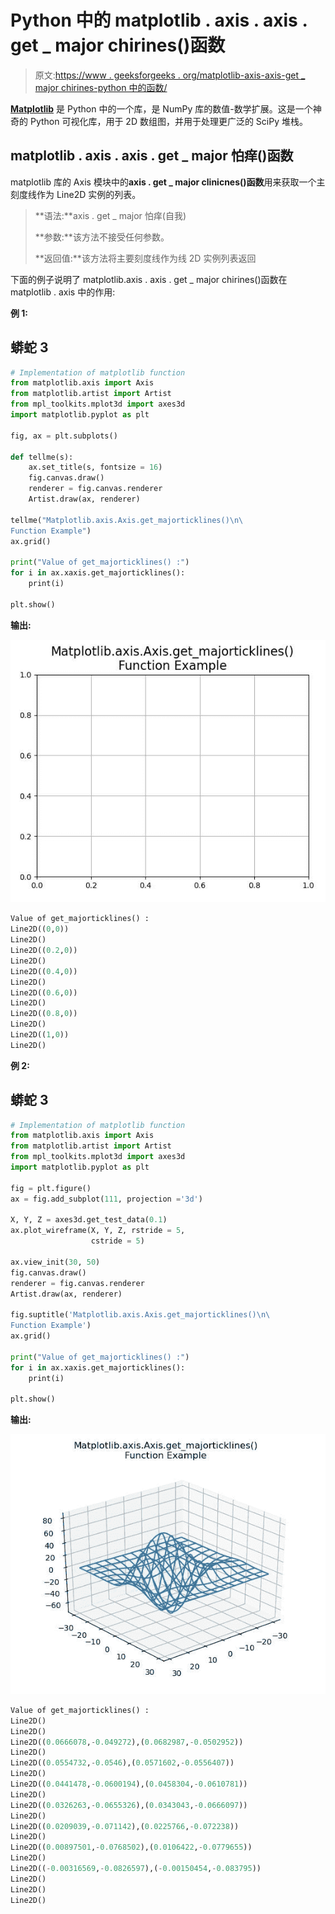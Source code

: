 # Python 中的 matplotlib . axis . axis . get _ major chirines()函数

> 原文:[https://www . geeksforgeeks . org/matplotlib-axis-axis-get _ major chirines-python 中的函数/](https://www.geeksforgeeks.org/matplotlib-axis-axis-get_majorticklines-function-in-python/)

[**Matplotlib**](https://www.geeksforgeeks.org/python-introduction-matplotlib/) 是 Python 中的一个库，是 NumPy 库的数值-数学扩展。这是一个神奇的 Python 可视化库，用于 2D 数组图，并用于处理更广泛的 SciPy 堆栈。

## matplotlib . axis . axis . get _ major 怕痒()函数

matplotlib 库的 Axis 模块中的**axis . get _ major clinicnes()函数**用来获取一个主刻度线作为 Line2D 实例的列表。

> **语法:**axis . get _ major 怕痒(自我)
> 
> **参数:**该方法不接受任何参数。
> 
> **返回值:**该方法将主要刻度线作为线 2D 实例列表返回

下面的例子说明了 matplotlib.axis . axis . get _ major chirines()函数在 matplotlib . axis 中的作用:

**例 1:**

## 蟒蛇 3

```py
# Implementation of matplotlib function 
from matplotlib.axis import Axis  
from matplotlib.artist import Artist 
from mpl_toolkits.mplot3d import axes3d   
import matplotlib.pyplot as plt   

fig, ax = plt.subplots()   

def tellme(s):   
    ax.set_title(s, fontsize = 16)   
    fig.canvas.draw()  
    renderer = fig.canvas.renderer  
    Artist.draw(ax, renderer)  

tellme("Matplotlib.axis.Axis.get_majorticklines()\n\
Function Example")
ax.grid()

print("Value of get_majorticklines() :")
for i in ax.xaxis.get_majorticklines():
    print(i)

plt.show()
```

**输出:**

![](img/abf6222b0e095f7459f93cc7f814689e.png)

```py
Value of get_majorticklines() :
Line2D((0,0))
Line2D()
Line2D((0.2,0))
Line2D()
Line2D((0.4,0))
Line2D()
Line2D((0.6,0))
Line2D()
Line2D((0.8,0))
Line2D()
Line2D((1,0))
Line2D()

```

**例 2:**

## 蟒蛇 3

```py
# Implementation of matplotlib function 
from matplotlib.axis import Axis  
from matplotlib.artist import Artist 
from mpl_toolkits.mplot3d import axes3d   
import matplotlib.pyplot as plt   

fig = plt.figure()   
ax = fig.add_subplot(111, projection ='3d')   

X, Y, Z = axes3d.get_test_data(0.1)   
ax.plot_wireframe(X, Y, Z, rstride = 5,    
                  cstride = 5)   

ax.view_init(30, 50)  
fig.canvas.draw()  
renderer = fig.canvas.renderer  
Artist.draw(ax, renderer)   

fig.suptitle('Matplotlib.axis.Axis.get_majorticklines()\n\
Function Example')  
ax.grid()

print("Value of get_majorticklines() :")
for i in ax.xaxis.get_majorticklines():
    print(i)

plt.show()
```

**输出:**

![](img/f207a1a18c00950fc9a0ce37141995d7.png)

```py
Value of get_majorticklines() :
Line2D()
Line2D()
Line2D((0.0666078,-0.049272),(0.0682987,-0.0502952))
Line2D()
Line2D((0.0554732,-0.0546),(0.0571602,-0.0556407))
Line2D()
Line2D((0.0441478,-0.0600194),(0.0458304,-0.0610781))
Line2D()
Line2D((0.0326263,-0.0655326),(0.0343043,-0.0666097))
Line2D()
Line2D((0.0209039,-0.071142),(0.0225766,-0.072238))
Line2D()
Line2D((0.00897501,-0.0768502),(0.0106422,-0.0779655))
Line2D()
Line2D((-0.00316569,-0.0826597),(-0.00150454,-0.083795))
Line2D()
Line2D()
Line2D()

```